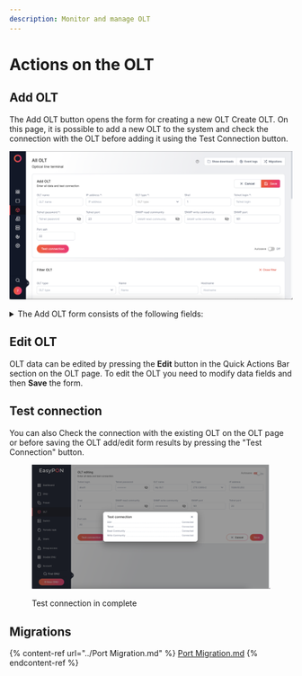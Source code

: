 ```yaml
---
description: Monitor and manage OLT
---
```


# Actions on the OLT

## Add OLT

The Add OLT button opens the form for creating a new OLT Create OLT. On this page, it is possible to add a new OLT to the system and check the connection with the OLT before adding it using the Test Connection button.

![Add OLT form](<../.gitbook/assets/Screenshot 2023-09-28 at 23.30.37.png>)

<details>

<summary>The Add OLT form consists of the following fields:</summary>

**OLT Name** - OLT title to identify it in the EasyPON system.

**Type OLT** - the [type](../easypon-information/supported-olts.md) of current OLT.

**IP address** - the IP address of the OLT.

**Shel** - the shelf number on the OLT.

**SNMP read community** - SNMP sequence for reading OLT statistics.

**SNMP write community** - SNMP sequence for recording OLT statistics data.

**SNMP port -** :Simple Network Management Protocol port.

**Telnet login -** username that is used to access a device via Telnet, which is a network protocol used for accessing and administering a device remotely.

**Telnet password -** along with the Telnet login, the password is the credential required to authenticate to a device when using the Telnet protocol.&#x20;

**Telnet port -** the network port that the Telnet service listens on for incoming connections. When you connect to a device using Telnet, you are essentially establishing a TCP connection to this port.

**Autosave** (On or Off) - automatic saving of the current configuration to non-volatile memory, ensuring that settings are retained after a reboot or power loss.

**Activate SSH** - activate SSH status on the OLT. It can be done only once when adding the OLT or editing it later.

**Status** - synchronization status of the OLT. If disabled all OLT periodic tasks will be postponed to the moment you enable OLT status again.

</details>

## Edit OLT

OLT data can be edited by pressing the **Edit** button in the Quick Actions Bar section on the OLT page. To edit the OLT you need to modify data fields and then **Save** the form.

## Test connection

You can also Check the connection with the existing OLT on the OLT page or before saving the OLT add/edit form results by pressing the "Test Connection" button.

<figure><img src="../.gitbook/assets/test connection.png" alt=""><figcaption><p>Test connection in complete</p></figcaption></figure>

## Migrations

{% content-ref url="../Port Migration.md" %}
[Port Migration.md](<../Port Migration.md>)
{% endcontent-ref %}


